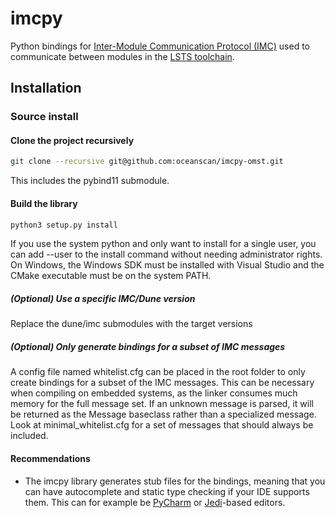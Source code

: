 # imcpy
Python bindings for [Inter-Module Communication Protocol (IMC)](https://lsts.fe.up.pt/toolchain/imc) used to communicate between modules in the [LSTS toolchain](https://lsts.fe.up.pt/).

## Installation

### Source install

#### Clone the project recursively
```bash
git clone --recursive git@github.com:oceanscan/imcpy-omst.git
```
This includes the pybind11 submodule.

#### Build the library

```bash
python3 setup.py install
```

If you use the system python and only want to install for a single user, you can add --user to the install command without needing administrator rights. On Windows, the Windows SDK must be installed with Visual Studio and the CMake executable must be on the system PATH.

##### (Optional) Use a specific IMC/Dune version
Replace the dune/imc submodules with the target versions

##### (Optional) Only generate bindings for a subset of IMC messages
A config file named whitelist.cfg can be placed in the root folder to
only create bindings for a subset of the IMC messages. This can be necessary when compiling on
embedded systems, as the linker consumes much memory for the full message set.
If an unknown message is parsed, it will be returned as the Message baseclass rather than a specialized message.
Look at minimal_whitelist.cfg for a set of messages that should always be included.

#### Recommendations
- The imcpy library generates stub files for the bindings, meaning that you can have autocomplete and static type checking if your IDE supports them. This can for example be [PyCharm](https://www.jetbrains.com/pycharm/) or [Jedi](https://github.com/davidhalter/jedi)-based editors.
